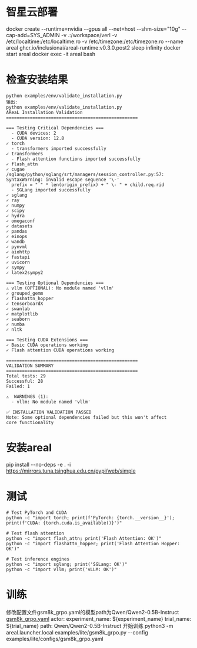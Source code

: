 # 智星云部署
docker create --runtime=nvidia --gpus all --net=host --shm-size="10g" --cap-add=SYS_ADMIN -v .:/workspace/verl -v /etc/localtime:/etc/localtime:ro -v /etc/timezone:/etc/timezone:ro --name areal ghcr.io/inclusionai/areal-runtime:v0.3.0.post2 sleep infinity
docker start areal
docker exec -it areal bash

# 检查安装结果
```
python examples/env/validate_installation.py
输出:
python examples/env/validate_installation.py
AReaL Installation Validation
==================================================

=== Testing Critical Dependencies ===
  - CUDA devices: 2
  - CUDA version: 12.8
✓ torch
  - transformers imported successfully
✓ transformers
  - Flash attention functions imported successfully
✓ flash_attn
✓ cugae
/sglang/python/sglang/srt/managers/session_controller.py:57: SyntaxWarning: invalid escape sequence '\-'
  prefix = " " * len(origin_prefix) + " \- " + child.req.rid
  - SGLang imported successfully
✓ sglang
✓ ray
✓ numpy
✓ scipy
✓ hydra
✓ omegaconf
✓ datasets
✓ pandas
✓ einops
✓ wandb
✓ pynvml
✓ aiohttp
✓ fastapi
✓ uvicorn
✓ sympy
✓ latex2sympy2

=== Testing Optional Dependencies ===
⚠ vllm (OPTIONAL): No module named 'vllm'
✓ grouped_gemm
✓ flashattn_hopper
✓ tensorboardX
✓ swanlab
✓ matplotlib
✓ seaborn
✓ numba
✓ nltk

=== Testing CUDA Extensions ===
✓ Basic CUDA operations working
✓ Flash attention CUDA operations working

==================================================
VALIDATION SUMMARY
==================================================
Total tests: 29
Successful: 28
Failed: 1

⚠️  WARNINGS (1):
  - vllm: No module named 'vllm'

✅ INSTALLATION VALIDATION PASSED
Note: Some optional dependencies failed but this won't affect
core functionality

```
# 安装areal
pip install --no-deps -e . -i https://mirrors.tuna.tsinghua.edu.cn/pypi/web/simple

# 测试
```
# Test PyTorch and CUDA
python -c "import torch; print(f'PyTorch: {torch.__version__}'); print(f'CUDA: {torch.cuda.is_available()}')"

# Test flash attention
python -c "import flash_attn; print('Flash Attention: OK')"
python -c "import flashattn_hopper; print('Flash Attention Hopper: OK')"

# Test inference engines
python -c "import sglang; print('SGLang: OK')"
python -c "import vllm; print('vLLM: OK')"
```

# 训练
修改配置文件gsm8k_grpo.yaml的模型path为Qwen/Qwen2-0.5B-Instruct
[gsm8k_grpo.yaml](..%2F..%2FAReaL%2Fexamples%2Flite%2Fconfigs%2Fgsm8k_grpo.yaml)
actor:
  experiment_name: ${experiment_name}
  trial_name: ${trial_name}
  path: Qwen/Qwen2-0.5B-Instruct
开始训练
python3 -m areal.launcher.local examples/lite/gsm8k_grpo.py --config examples/lite/configs/gsm8k_grpo.yaml


